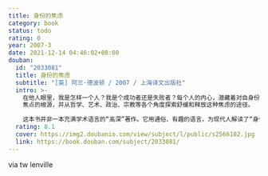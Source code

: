```yaml
---
title: 身份的焦虑
category: book
status: todo
rating: 0
year: 2007-3
date: 2021-12-14 04:46:02+08:00
douban:
  id: "2033081"
  title: 身份的焦虑
  subtitle: "[英] 阿兰·德波顿 / 2007 / 上海译文出版社"
  intro: >-
    在他人眼里，我是怎样一个人？我是个成功者还是失败者？每个人的内心，潜藏着对自身份的一种难言的“焦虑”。可有谁曾真正的审视过这种身份的焦虑呢？睿智的德波顿做到了，他首次引领我们直面这一人心深处的焦虑“情绪”。德波顿援引艺术家、思想家及作家的观点与作品，抽丝剥茧地剖析身份
    焦点的根源，并从哲学、艺术、政治、宗教等各个角度探索舒缓和释放这种焦虑的途径。

    这本书并非一本充满学术语言的“高深”著作。它用通俗、有趣的语言，为现代人解读了“身份”的前世今生，以及我们为什么会为“身份”而焦虑。“身份”这个词在这本书中更多的还是指一种社会地位，一种当代人追求的功名利禄。为什么我们渴望得到别人的认同？是什么让我们变得“势利”，对于金钱和时尚的欲望之壑为何总也填不满？我们到底怎样才能克服这种身份的焦虑呢？在阅读这些文本的时候，一方面，你会惊叹于德波顿广博的知识，那信手拈来的典故和风趣的点评，为你从多个视角展现了人类的“身份”观念；另一方面，你会渐渐审视自我，发现许多已经在你脑海里根深蒂固的东西，开始动摇和解体。
  rating: 8.1
  cover: https://img2.doubanio.com/view/subject/l/public/s2566102.jpg
  link: https://book.douban.com/subject/2033081/
---
```


via tw lenville
